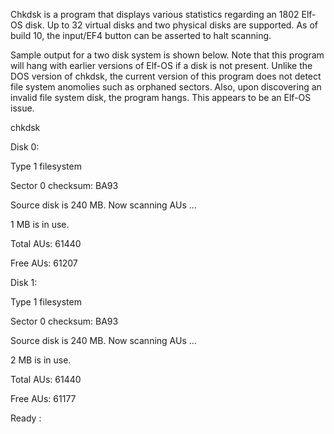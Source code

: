 Chkdsk is a program that displays various statistics regarding an 1802 Elf-OS disk.
Up to 32 virtual disks and two physical disks are supported. As of build 10, the
input/EF4 button can be asserted to halt scanning.

Sample output for a two disk system is shown below. Note that this program will
hang with earlier versions of Elf-OS if a disk is not present. Unlike the DOS
version of chkdsk, the current version of this program does not detect file 
system anomolies such as orphaned sectors. Also, upon discovering an invalid
file system disk, the program hangs. This appears to be an Elf-OS issue.

  chkdsk
  
  Disk 0:
  
  Type 1 filesystem
  
  Sector 0 checksum: BA93
  
  Source disk is 240 MB. Now scanning AUs ...
  
  1 MB is in use.
  
  Total AUs: 61440
  
  Free  AUs: 61207
  
  

  Disk 1:
  
  Type 1 filesystem
  
  Sector 0 checksum: BA93
  
  Source disk is 240 MB. Now scanning AUs ...
  
  2 MB is in use.
  
  Total AUs: 61440
  
  Free  AUs: 61177
  
  Ready
  :
